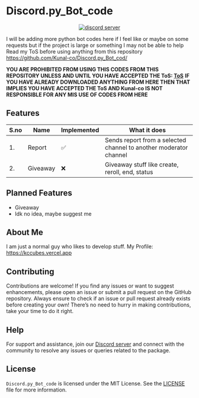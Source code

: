 # Discord.py_Bot_code

<div align="center">
	<p>
		<a href="https://discord.gg/hSpXyy8Cgh">
    <img src="https://img.shields.io/discord/1237763801051431046?color=5865F2&logo=discord&logoColor=white" alt="discord server" />
    </a>
	</p>
</div>

I will be adding more python bot codes here if I feel like or maybe on some requests but if the project is large or something I may not be able to help
Read my ToS before using anything from this repository https://github.com/Kunal-co/Discord.py_Bot_cod/

**YOU ARE PROHIBITED FROM USING THIS CODES FROM THIS REPOSITORY UNLESS AND UNTIL YOU HAVE ACCEPTED THE ToS: [ToS](ToS.md)**
**IF YOU HAVE ALREADY DOWNLOADED ANYTHING FROM HERE THEN THAT IMPLIES YOU HAVE ACCEPTED THE ToS AND Kunal-co IS NOT RESPONSIBLE FOR ANY MIS USE OF CODES FROM HERE**

## Features
| S.no  | Name     | Implemented | What it does |
| ----- | -------- | ----------- | ------------ |
|    1. | Report   | ✅          | Sends report from a selected channel to another moderator channel|
|    2. | Giveaway | ❌          | Giveaway stuff like create, reroll, end, status |

## Planned Features
  - Giveaway
  - Idk no idea, maybe suggest me

## About Me
I am just a normal guy who likes to develop stuff.
My Profile: https://kccubes.vercel.app

## Contributing

Contributions are welcome! If you find any issues or want to suggest enhancements, please open an issue or submit a pull request on the GitHub repository. Always ensure to check if an issue or pull request already exists before creating your own! There’s no need to hurry in making contributions, take your time to do it right.

## Help

For support and assistance, join our [Discord server](https://discord.gg/PEwPXB2Yrb) and connect with the community to resolve any issues or queries related to the package.

## License

`Discord.py_Bot_code` is licensed under the MIT License. See the [LICENSE](LICENSE) file for more information.
